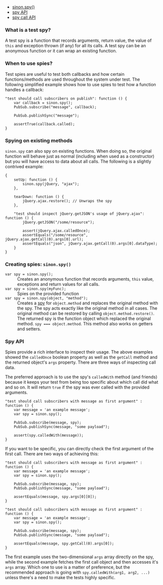 <ul class="nav">
  <li><a href="#sinonspy">sinon.spy()</a></li>
  <li><a href="#spies-api">spy API</a></li>
  <li><a href="#spycall">spy call API</a></li>
</ul>

### What is a test spy?

A test spy is a function that records arguments, return value, the value of
`this` and exception thrown (if any) for all its calls. A test spy can be an
anonymous function or it can wrap an existing function.

### When to use spies?

Test spies are useful to test both callbacks and how certain functions/methods
are used throughout the system under test. The following simplified example
shows how to use spies to test how a function handles a callback:

<pre class="code-snippet" data-lang="javascript"><code>"test should call subscribers on publish": function () {
    var callback = sinon.spy();
    PubSub.subscribe("message", callback);

    PubSub.publishSync("message");

    assertTrue(callback.called);
}</code></pre>

### Spying on existing methods

`sinon.spy` can also spy on existing functions. When doing so, the original
function will behave just as normal (including when used as a constructor) but
you will have access to data about all calls. The following is a slightly
contrived example:

<pre class="code-snippet" data-lang="javascript"><code>{
    setUp: function () {
        sinon.spy(jQuery, "ajax");
    },

    tearDown: function () {
        jQuery.ajax.restore(); // Unwraps the spy
    },

    "test should inspect jQuery.getJSON's usage of jQuery.ajax": function () {
        jQuery.getJSON("/some/resource");

        assert(jQuery.ajax.calledOnce);
        assertEquals("/some/resource", jQuery.ajax.getCall(0).args[0].url);
        assertEquals("json", jQuery.ajax.getCall(0).args[0].dataType);
    }
}</code></pre>

### Creating spies: `sinon.spy()`
<a name="sinonspy"></a>

<dl>
  <dt><code>var spy = sinon.spy();</code></dt>
  <dd>
    Creates an anonymous function that records arguments, <code>this</code> value,
    exceptions and return values for all calls.
  </dd>
  <dt><code>var spy = sinon.spy(myFunc);</code></dt>
  <dd>Spies on the provided function</dd>
  <dt><code>var spy = sinon.spy(object, "method");</code></dt>
  <dd>
    Creates a <a href="#spyprops">spy</a> for <code>object.method</code> and
    replaces the original method with the spy. The spy acts exactly like the
    original method in all cases. The original method can be restored by calling
    <code>object.method.restore()</code>. The returned spy is the function
    object which replaced the original method. <code>spy === object.method</code>.
    This method also works on getters and setters.
  </dd>
</dl>

### Spy API
<a name="spyprops"></a>

Spies provide a rich interface to inspect their usage. The above examples showed
the `calledOnce` boolean property as well as the `getCall` method and the
returned object's `args` property. There are three ways of inspecting call data.

The preferred approach is to use the spy's `calledWith` method (and friends)
because it keeps your test from being too specific about which call did what and
so on. It will return `true` if the spy was ever called with the provided
arguments.

<pre class="code-snippet" data-lang="javascript"><code>"test should call subscribers with message as first argument" : function () {
    var message = 'an example message';
    var spy = sinon.spy();

    PubSub.subscribe(message, spy);
    PubSub.publishSync(message, "some payload");

    assert(spy.calledWith(message));
}</code></pre>

If you want to be specific, you can directly check the first argument of the
first call. There are two ways of achieving this:

<pre class="code-snippet" data-lang="javascript"><code>"test should call subscribers with message as first argument" : function () {
    var message = 'an example message';
    var spy = sinon.spy();

    PubSub.subscribe(message, spy);
    PubSub.publishSync(message, "some payload");

    assertEquals(message, spy.args[0][0]);
}</code></pre>

<pre class="code-snippet" data-lang="javascript"><code>"test should call subscribers with message as first argument" : function () {
    var message = 'an example message';
    var spy = sinon.spy();

    PubSub.subscribe(message, spy);
    PubSub.publishSync(message, "some payload");

    assertEquals(message, spy.getCall(0).args[0]);
}</code></pre>

The first example uses the two-dimensional `args` array directly on the spy,
while the second example fetches the first call object and then accesses it's
`args` array. Which one to use is a matter of preference, but the recommended
approach is going with `spy.calledWith(arg1, arg2, ...)` unless there's a need
to make the tests highly specific.
